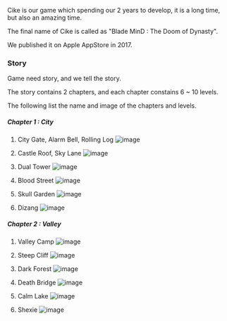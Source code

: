 
Cike is our game which spending our 2 years to develop, it is a long time, but also an amazing time. 

The final name of Cike is called as "Blade MinD : The Doom of Dynasty". 

We published it on Apple AppStore in 2017. 


### Story

Game need story, and we tell the story. 

The story contains 2 chapters, and each chapter constains 6 ~ 10 levels. 

The following list the name and image of the chapters and levels. 

##### Chapter 1 : City

1. City Gate, Alarm Bell, Rolling Log
![image](/cike/image_en/level_1_1.jpg)

2. Castle Roof, Sky Lane
![image](/cike/image_en/level_1_2.jpg)

3. Dual Tower
![image](/cike/image_en/level_1_3.jpg)

4. Blood Street
![image](/cike/image_en/level_1_4.jpg)

5. Skull Garden
![image](/cike/image_en/level_1_5.jpg)

6. Dizang 
![image](/cike/image_en/level_1_6.jpg)


##### Chapter 2 : Valley

1. Valley Camp
![image](/cike/image_en/level_2_1.jpg)

2. Steep Cliff
![image](/cike/image_en/level_2_2.jpg)

3. Dark Forest
![image](/cike/image_en/level_2_3.jpg)

4. Death Bridge
![image](/cike/image_en/level_2_4.jpg)

5. Calm Lake
![image](/cike/image_en/level_2_5.jpg)

6. Shexie
![image](/cike/image_en/level_2_6.jpg)









